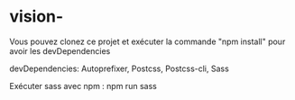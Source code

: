 # vision-

Vous pouvez clonez ce projet et exécuter la commande "npm install" pour avoir les devDependencies

devDependencies:
Autoprefixer,
Postcss,
Postcss-cli,
Sass

Exécuter sass avec npm : npm run sass
